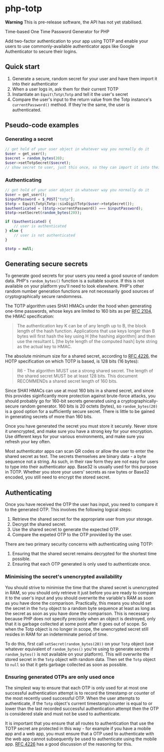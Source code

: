 # php-totp

**Warning** This is pre-release software, the API has not yet stabilised.

Time-based One Time Password Generator for PHP

Add two-factor authentication to your app using TOTP and enable your users to use
commonly-available authenticator apps like Google Authenticator to secure their
logins.

## Quick start

1. Generate a secure, random secret for your user and have them import it into their
   authenticator
2. When a user logs in, ask them for their current TOTP
3. Instantiate an `Equit\Totp\Totp` and tell it the user's secret
4. Compare the user's input to the return value from the Totp instance's `currentPassword()`
   method. If they're the same, the user is authenticated.

## Pseudo-code examples

### Generating a secret
````php
// get hold of your user object in whatever way you normally do it
$user = get_user();
$secret = random_bytes(20);
$user->setTotpSecret($secret);
// show secret to user, just this once, so they can import it into their authetnicator app
````

### Authenticating
````php
// get hold of your user object in whatever way you normally do it
$user = get_user();
$inputPassword = $_POST["totp"];
$totp = Equit\Totp\Totp::sixDigitTotp($user->totpSecret());
$authenticated = ($totp->currentPassword() === $inputPassword);
$totp->setSecret(random_bytes(20));

if ($authenticated) {
    // user is authenticated
} else {
    // user is not authenticated
}

$totp = null;
````

## Generating secure secrets

To generate good secrets for your users you need a good source of random data. PHP's `random_bytes()` function is a suitable source. If this is not available on your platform you'll need to look elsewhere. PHP's other random number generation functions are not necessarily good sources of cryptographically secure randomness.

The TOTP algorithm uses SHA1 HMACs under the hood when generating one-time passwords, whose keys are limited to 160 bits as per [RFC 2104](https://www.ietf.org/rfc/rfc2104.txt), the HMAC specification:

> The authentication key K can be of any length up to B, the block length of the hash function. Applications that use keys longer than B bytes will first hash the key using H [the hashing algorithm] and then use the resultant L [the byte length of the computed hash] byte string as the actual key to HMAC.

The absolute minimum size for a shared secret, according to [RFC 4226](https://www.ietf.org/rfc/rfc4226.txt), the HOTP specification on which TOTP is based, is 128 bits (16 bytes):

> R6 - The algorithm MUST use a strong shared secret.  The length of the shared secret MUST be at least 128 bits. This document RECOMMENDs a shared secret length of 160 bits.

Since SHA1 HMACs can use at most 160 bits in a shared secret, and since this provides siginficantly more protection against brute-force attacks, you should probably go for 160-bit secrets generated using a cryptographically-secure random generator. 160 bits is 20 octets (bytes), so `random_bytes(20)` is a good option for a sufficiently secure secret. There is little to be gained in generating secrets of more than 160 bits.

Once you have generated the secret you must store it securely. Never store it unencrypted, and make sure you have a strong key for your encryption. Use different keys for your various environments, and make sure you refresh your key often.

Most authenticator apps can scan QR codes or allow the user to enter the shared secret as text. The secrets themselves are binary data - a byte sequence not a string. As such, in their raw form they are not easy for users to type into their authenticator app. Base32 is usually used for this purpose in TOTP. Whether you store your users' secrets as raw bytes or Base32 encoded, you still need to encrypt the stored secret.

## Authenticating

Once you have received the OTP the user has input, you need to compare it to the generated OTP. This involves the following logical steps:

1. Retrieve the shared secret for the appropriate user from your storage.
2. Decrypt the shared secret.
3. Use the shared secret to generate the expected OTP.
4. Compare the expeted OTP to the OTP provided by the user.

There are two primary security concerns with authenticating using TOTP:

1. Ensuring that the shared secret remains decrypted for the shortest time possible.
2. Ensuring that each OTP generated is only used to authenticate once.

### Minimising the secret's unencrypted availability

You should strive to minimise the time that the shared secret is unencrypted in RAM, so you should only retrieve it just before you are ready to compare it to the user's input and you should overwrite the variable's RAM as soon as you have done the comparison. Practically, this means you should set the secret in the `Totp` object to a random byte sequence at least as long as the secret as soon as you have done the comparison. This is necessary because PHP does not specify precisely when an object is destroyed, only that it is garbage collected at some point after it goes out of scope. So when the Totp object is no longer in scope, the unencrypted secret still resides in RAM for an indeterminate period of time.

To do this, first call `setSecret(random_bytes(20))` on your `Totp` object (use whatever equivalent of `random_bytes()` you're using to generate secrets if `random_bytes()` is not available on your platform). This will overwrite the stored secret in the `Totp` object with random data. Then set the `Totp` object to `null` so that it gets garbage collected as soon as possible.

### Ensuring generated OTPs are only used once

The simplest way to ensure that each OTP is only used for at most one successful authentication attempt is to record the timestamp or counter of the most recently used successful OTP. When the user attempts to authenticate, if the `Totp` object's current timestamp/counter is equal to or lower than the last recorded successful authentication attempt then the OTP is considered stale and must not be used to authenticate.

It is important that you ensure that all routes to authentication that use the TOTP secret are protected in this way - for example if you have a mobile app and a web app, you must ensure that a OTP used to authenticate with the web app cannot subsequently be used to authenticate using the mobile app. [RFC 4226](https://www.ietf.org/rfc/rfc4226.txt) has a good discussion of the reasoning for this.
